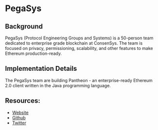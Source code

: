 # PegaSys

## Background

PegaSys (Protocol Engineering Groups and Systems) is a 50-person team dedicated to enterprise grade blockchain at ConsenSys. The team is
focused on privacy, permissioning, scalability, and other features to make Ethereum production-ready.

## Implementation Details

The PegaSys team are building Pantheon - an enterprise-ready Ethereum 2.0 client written in the Java programming language.

## Resources:
* [Website](https://pegasys.tech/)
* [Github](https://github.com/PegaSysEng/pantheon)
* [Twitter](https://twitter.com/pegasyseng)
